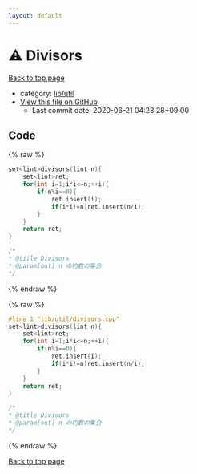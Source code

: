 ```yaml
---
layout: default
---
```


<!-- mathjax config similar to math.stackexchange -->
<script type="text/javascript" async
  src="https://cdnjs.cloudflare.com/ajax/libs/mathjax/2.7.5/MathJax.js?config=TeX-MML-AM_CHTML">
</script>
<script type="text/x-mathjax-config">
  MathJax.Hub.Config({
    TeX: { equationNumbers: { autoNumber: "AMS" }},
    tex2jax: {
      inlineMath: [ ['$','$'] ],
      processEscapes: true
    },
    "HTML-CSS": { matchFontHeight: false },
    displayAlign: "left",
    displayIndent: "2em"
  });
</script>

<script type="text/javascript" src="https://cdnjs.cloudflare.com/ajax/libs/jquery/3.4.1/jquery.min.js"></script>
<script src="https://cdn.jsdelivr.net/npm/jquery-balloon-js@1.1.2/jquery.balloon.min.js" integrity="sha256-ZEYs9VrgAeNuPvs15E39OsyOJaIkXEEt10fzxJ20+2I=" crossorigin="anonymous"></script>
<script type="text/javascript" src="../../../assets/js/copy-button.js"></script>
<link rel="stylesheet" href="../../../assets/css/copy-button.css" />


# :warning: Divisors

<a href="../../../index.html">Back to top page</a>

* category: <a href="../../../index.html#76d75a8065c92efe3b83e817563c11ef">lib/util</a>
* <a href="{{ site.github.repository_url }}/blob/master/lib/util/divisors.cpp">View this file on GitHub</a>
    - Last commit date: 2020-06-21 04:23:28+09:00




## Code

<a id="unbundled"></a>
{% raw %}
```cpp
﻿set<lint>divisors(lint n){
	set<lint>ret;
	for(int i=1;i*i<=n;++i){
		if(n%i==0){
			ret.insert(i);
			if(i*i!=n)ret.insert(n/i);
		}
	}
	return ret;
}

/*
* @title Divisors
* @param[out] n の約数の集合
*/
```
{% endraw %}

<a id="bundled"></a>
{% raw %}
```cpp
#line 1 "lib/util/divisors.cpp"
﻿set<lint>divisors(lint n){
	set<lint>ret;
	for(int i=1;i*i<=n;++i){
		if(n%i==0){
			ret.insert(i);
			if(i*i!=n)ret.insert(n/i);
		}
	}
	return ret;
}

/*
* @title Divisors
* @param[out] n の約数の集合
*/

```
{% endraw %}

<a href="../../../index.html">Back to top page</a>

